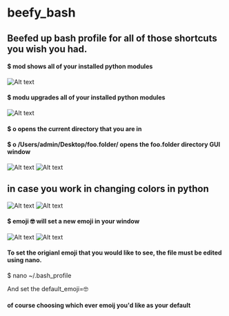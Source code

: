 # beefy_bash
## Beefed up bash profile for all of those shortcuts you wish you had. 

#### $ mod  shows all of your installed python modules 
![Alt text](/../screenshots/mod_command.png?raw=true "mod")
#### $ modu  upgrades all of your installed python modules
![Alt text](/../screenshots/modu_command.png?raw=true "modu")

#### $ o  opens the current directory that you are in 
#### $ o /Users/admin/Desktop/foo.folder/ opens the foo.folder directory GUI window 
![Alt text](/../screenshots/o_command.png?raw=true "ocommand")
![Alt text](/../screenshots/open_folder.png?raw=true "openFolder")

## in case you work in changing colors in python 
![Alt text](/../screenshots/color_command.png?raw=true "colorCommand")
![Alt text](/../screenshots/color.png?raw=true "color")

#### $ emoji 🤓 will set a new emoji in your window
![Alt text](/../screenshots/Terminal_Before.png?raw=true "emojiB4")
![Alt text](/../screenshots/Terminal_After.png?raw=true "emojif")
#### To set the origianl emoji that you would like to see, the file must be edited using nano. 
$ nano ~/.bash_profile

And set the default_emoji=🤓
#### of course choosing which ever emoij you'd like as your default
